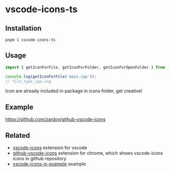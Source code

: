 # vscode-icons-ts

## Installation

`pnpm i vscode-icons-ts`

## Usage

```typescript
import { getIconForFile, getIconForFolder, getIconForOpenFolder } from 'vscode-icons-ts';

console.log(getIconForFile('main.cpp'));
// file_type_cpp.svg
```

Icon are already included in package in icons folder, get creative!

## Example

<https://github.com/zardoy/github-vscode-icons>

## Related

- [vscode-icons](https://github.com/vscode-icons/vscode-icons) extension for vscode
- [github-vscode-icons](https://github.com/dderevjanik/github-vscode-icons) extension for chrome, which shows vscode-icons icons in github repository
- [vscode-icons-js-example](https://github.com/dderevjanik/vscode-icons-js-example) example
